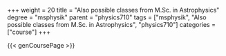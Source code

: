 +++
weight = 20
title = "Also possible classes from M.Sc. in Astrophysics"
degree = "msphysik"
parent = "physics710"
tags = ["msphysik", "Also possible classes from M.Sc. in Astrophysics", "physics710"]
categories = ["course"]
+++

{{< genCoursePage >}}
